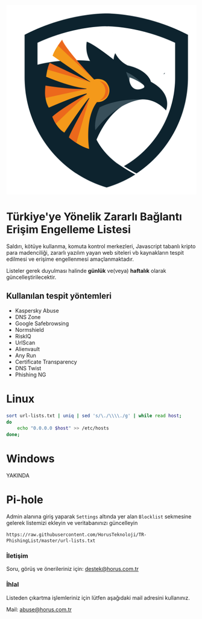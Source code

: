 ![horus-shield](docs/img/security.svg)

# Türkiye'ye Yönelik Zararlı Bağlantı Erişim Engelleme Listesi

Saldırı, kötüye kullanma, komuta kontrol merkezleri, Javascript tabanlı kripto para madenciliği, zararlı yazılım yayan web siteleri vb kaynakların tespit edilmesi ve erişime engellenmesi amaçlanmaktadır.

Listeler gerek duyulması halinde **günlük** ve(veya) **haftalık** olarak güncelleştirilecektir.

## Kullanılan tespit yöntemleri

- Kaspersky Abuse
- DNS Zone
- Google Safebrowsing
- Normshield
- RiskIQ
- UrlScan
- Alienvault
- Any Run
- Certificate Transparency
- DNS Twist
- Phishing NG

# Linux

```bash
sort url-lists.txt | uniq | sed 's/\./\\\\./g' | while read host; 
do 
    echo "0.0.0.0 $host" >> /etc/hosts
done;
```

# Windows

YAKINDA

# Pi-hole

Admin alanına giriş yaparak `Settings` altında yer alan `Blocklist` sekmesine gelerek listemizi ekleyin ve veritabanınızı güncelleyin

```
https://raw.githubusercontent.com/HorusTeknoloji/TR-PhishingList/master/url-lists.txt
```

### İletişim

Soru, görüş ve önerileriniz için: destek@horus.com.tr

### İhlal

Listeden çıkartma işlemleriniz için lütfen aşağıdaki mail adresini kullanınız.

Mail: abuse@horus.com.tr
